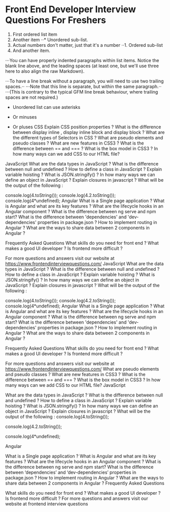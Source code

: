 # Front End Developer Interview Questions For Freshers
1. First ordered list item
2. Another item
⋅⋅* Unordered sub-list. 
1. Actual numbers don't matter, just that it's a number
⋅⋅1. Ordered sub-list
4. And another item.

⋅⋅⋅You can have properly indented paragraphs within list items. Notice the blank line above, and the leading spaces (at least one, but we'll use three here to also align the raw Markdown).

⋅⋅⋅To have a line break without a paragraph, you will need to use two trailing spaces.⋅⋅
⋅⋅⋅Note that this line is separate, but within the same paragraph.⋅⋅
⋅⋅⋅(This is contrary to the typical GFM line break behaviour, where trailing spaces are not required.)

* Unordered list can use asterisks
- Or minuses
+ Or pluses
CSS
Explain CSS position properties ?
What is the difference between display inline , display inline block and display block ?
What are the different types of Selectors in CSS ?
What are pseudo elements and pseudo classes ?
What are new features in CSS3 ?
What is the difference between == and === ?
What is the box model in CSS3 ?
In how many ways can we add CSS to our HTML file?

JavaScript
What are the data types in JavaScript ?
What is the difference between null and undefined ?
How to define a class in JavaScript ?
Explain variable hoisting ?
What is JSON.stringify() ?
In how many ways we can define an object in JavaScript ?
Explain closures in javascript ?
What will be the output of the following :

console.log(4.toString());
console.log(4.2.toString());
console.log(4*undefined);
Angular
What is a Single page application ?
What is Angular and what are its key features ?
What are the lifecycle hooks in an Angular component ?
What is the difference between ng serve and npm start?
What is the difference between 'dependencies' and 'dev-dependencies' properties in package.json ?
How to implement routing in Angular ?
What are the ways to share data between 2 components in Angular ?

Frequently Asked Questions
What skills do you need for front end ?
What makes a good UI developer ?
Is frontend more difficult ?

For more questions and answers visit our website at https://www.frontendinterviewquestions.com/
JavaScript
What are the data types in JavaScript ?
What is the difference between null and undefined ?
How to define a class in JavaScript ?
Explain variable hoisting ?
What is JSON.stringify() ?
In how many ways we can define an object in JavaScript ?
Explain closures in javascript ?
What will be the output of the following :

console.log(4.toString());
console.log(4.2.toString());
console.log(4*undefined);
Angular
What is a Single page application ?
What is Angular and what are its key features ?
What are the lifecycle hooks in an Angular component ?
What is the difference between ng serve and npm start?
What is the difference between 'dependencies' and 'dev-dependencies' properties in package.json ?
How to implement routing in Angular ?
What are the ways to share data between 2 components in Angular ?

Frequently Asked Questions
What skills do you need for front end ?
What makes a good UI developer ?
Is frontend more difficult ?

For more questions and answers visit our website at https://www.frontendinterviewquestions.com/
What are pseudo elements and pseudo classes ?
What are new features in CSS3 ?
What is the difference between == and === ?
What is the box model in CSS3 ?
In how many ways can we add CSS to our HTML file?
JavaScript

What are the data types in JavaScript ?
What is the difference between null and undefined ?
How to define a class in JavaScript ?
Explain variable hoisting ?
What is JSON.stringify() ?
In how many ways we can define an object in JavaScript ?
Explain closures in javascript ?
What will be the output of the following :
console.log(4.toString());

console.log(4.2.toString());

console.log(4*undefined);

Angular

What is a Single page application ?
What is Angular and what are its key features ?
What are the lifecycle hooks in an Angular component ?
What is the difference between ng serve and npm start?
What is the difference between ‘dependencies’ and ‘dev-dependencies’ properties in package.json ?
How to implement routing in Angular ?
What are the ways to share data between 2 components in Angular ?
Frequently Asked Questions

What skills do you need for front end ?
What makes a good UI developer ?
Is frontend more difficult ?
For more questions and answers visit our website at  frontend interview questions
